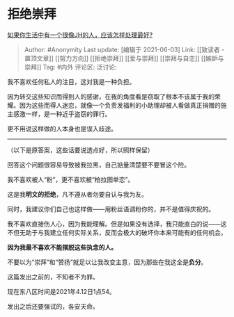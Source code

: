 # 拒绝崇拜
[如果你生活中有一个很像JH的人，应该怎样处理最好?](https://www.zhihu.com/question/452528312/answer/1830226228)

> Author: #Anonymity
> Last update: [编辑于 2021-06-03]
> Link: [[致读者 - 置顶文章]] [[努力方向]] [[拒绝崇拜]] [[爱与崇拜]] [[崇拜与自恋]] [[嫉妒与崇拜]]
> Tag: #内外
> 评论区:
> 泛讨论:

我不喜欢任何私人的注目，这对我是一种负担。

因为转交这些知识而得到人的感谢，在我的角度看是窃取了根本不该属于我的荣耀。因为这些而得人迷恋，就像一个负责发福利的小助理却被人看做真正捐赠的施主感激一样，是一种近乎盗窃的罪行。

更不用说这样做的人本身也是误入歧途。

---

（以下是原答案，这些话要说透点好，所以照样保留）

回答这个问题很容易导致被我拉黑，自己掂量清楚要不要冒这个险。

我不喜欢被人“粉”，更不喜欢被“柏拉图单恋”。

这是我**明文的拒绝**，凡不遵从者勿要自认与我为友。

同时，我建议你们自己也这样做——用粉丝语调粉你的，并不是值得庆祝的。

我不喜欢直接伤人心，因为我能理解。但是如果没有选择，我只能直白的说——这不但无助于与我建立任何实际关系，反而会极大的破坏你本来可能有的任何机会。

**因为我最不喜欢不能摆脱这些执念的人。**

不要以为“崇拜”和“赞扬”就足以让我改变主意，因为那些在我这全是**负分**。

这篇发出之前的，不知者不为罪。

现在东八区时间是2021年4.12日1点54。

发出之后还要强试的，各安天命。
